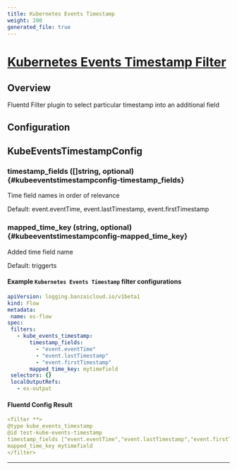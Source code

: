 ```yaml
---
title: Kubernetes Events Timestamp
weight: 200
generated_file: true
---
```


# [Kubernetes Events Timestamp Filter](https://github.com/kube-logging/fluentd-filter-kube-events-timestamp)
## Overview
 Fluentd Filter plugin to select particular timestamp into an additional field

## Configuration
## KubeEventsTimestampConfig

### timestamp_fields ([]string, optional) {#kubeeventstimestampconfig-timestamp_fields}

Time field names in order of relevance  

Default:  event.eventTime, event.lastTimestamp, event.firstTimestamp

### mapped_time_key (string, optional) {#kubeeventstimestampconfig-mapped_time_key}

Added time field name  

Default:  triggerts


 #### Example `Kubernetes Events Timestamp` filter configurations
 ```yaml
apiVersion: logging.banzaicloud.io/v1beta1
kind: Flow
metadata:
  name: es-flow
spec:
  filters:
    - kube_events_timestamp:
        timestamp_fields:
          - "event.eventTime"
          - "event.lastTimestamp"
          - "event.firstTimestamp"
        mapped_time_key: mytimefield
  selectors: {}
  localOutputRefs:
    - es-output
 ```

 #### Fluentd Config Result
 ```yaml
 <filter **>
 @type kube_events_timestamp
 @id test-kube-events-timestamp
 timestamp_fields ["event.eventTime","event.lastTimestamp","event.firstTimestamp"]
 mapped_time_key mytimefield
 </filter>
 ```

---
